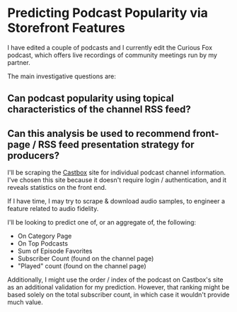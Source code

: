 # Predicting Podcast Popularity via Storefront Features

I have edited a couple of podcasts and I currently edit the Curious Fox podcast, which offers live recordings of community meetings run by my partner.

The main investigative questions are: 
## Can podcast popularity using topical characteristics of the channel RSS feed?
## Can this analysis be used to recommend front-page / RSS feed presentation strategy for producers?

I'll be scraping the [Castbox](https://castbox.fm/home?country=us) site for individual podcast channel information.
I've chosen this site because it doesn't require login / authentication, and it reveals statistics on the front end.

If I have time, I may try to scrape & download audio samples, to engineer a feature related to audio fidelity.

I'll be looking to predict one of, or an aggregate of, the following:

- On Category Page
- On Top Podcasts
- Sum of Episode Favorites
- Subscriber Count (found on the channel page)
- "Played" count (found on the channel page)

Additionally, I might use the order / index of the podcast on Castbox's site as an additional validation for my prediction.
However, that ranking might be based solely on the total subscriber count, in which case it wouldn't provide much value.
